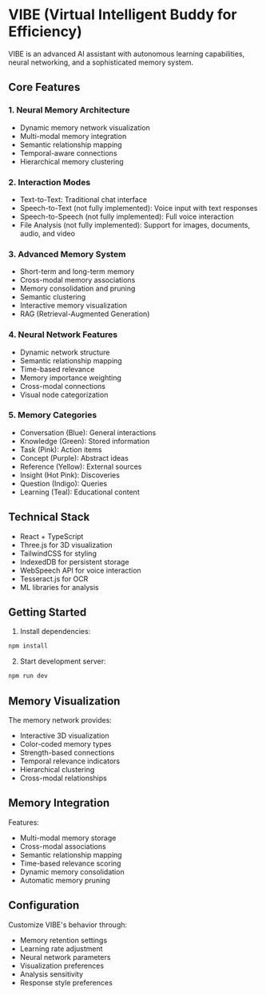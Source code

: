 # VIBE (Virtual Intelligent Buddy for Efficiency)

VIBE is an advanced AI assistant with autonomous learning capabilities, neural networking, and a sophisticated memory system.

## Core Features

### 1. Neural Memory Architecture
- Dynamic memory network visualization
- Multi-modal memory integration
- Semantic relationship mapping
- Temporal-aware connections
- Hierarchical memory clustering

### 2. Interaction Modes
- Text-to-Text: Traditional chat interface
- Speech-to-Text (not fully implemented): Voice input with text responses
- Speech-to-Speech  (not fully implemented): Full voice interaction
- File Analysis  (not fully implemented): Support for images, documents, audio, and video

### 3. Advanced Memory System
- Short-term and long-term memory
- Cross-modal memory associations
- Memory consolidation and pruning
- Semantic clustering
- Interactive memory visualization
- RAG (Retrieval-Augmented Generation)

### 4. Neural Network Features
- Dynamic network structure
- Semantic relationship mapping
- Time-based relevance
- Memory importance weighting
- Cross-modal connections
- Visual node categorization

### 5. Memory Categories
- Conversation (Blue): General interactions
- Knowledge (Green): Stored information
- Task (Pink): Action items
- Concept (Purple): Abstract ideas
- Reference (Yellow): External sources
- Insight (Hot Pink): Discoveries
- Question (Indigo): Queries
- Learning (Teal): Educational content

## Technical Stack
- React + TypeScript
- Three.js for 3D visualization
- TailwindCSS for styling
- IndexedDB for persistent storage
- WebSpeech API for voice interaction
- Tesseract.js for OCR
- ML libraries for analysis

## Getting Started

1. Install dependencies:
```bash
npm install
```

2. Start development server:
```bash
npm run dev
```

## Memory Visualization

The memory network provides:
- Interactive 3D visualization
- Color-coded memory types
- Strength-based connections
- Temporal relevance indicators
- Hierarchical clustering
- Cross-modal relationships


## Memory Integration

Features:
- Multi-modal memory storage
- Cross-modal associations
- Semantic relationship mapping
- Time-based relevance scoring
- Dynamic memory consolidation
- Automatic memory pruning

## Configuration

Customize VIBE's behavior through:
- Memory retention settings
- Learning rate adjustment
- Neural network parameters
- Visualization preferences
- Analysis sensitivity
- Response style preferences
